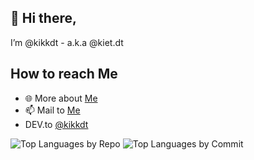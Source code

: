 ## 👋 Hi there,
I’m @kikkdt - a.k.a @kiet.dt

## How to reach Me 
- 🌐 More about [Me](https://kietdt.me/)
- 📫 Mail to [Me](mailto:me@kietdt.me)
- DEV.to [@kikkdt](https://dev.to/kikkdt)

<!---
kikkdt/kikkdt is a ✨ special ✨ repository because its `README.md` (this file) appears on your GitHub profile.
You can click the Preview link to take a look at your changes.
--->

![Top Languages by Repo](http://github-profile-summary-cards.vercel.app/api/cards/repos-per-language?username=kikkdt&theme=material_palenight)
![Top Languages by Commit](http://github-profile-summary-cards.vercel.app/api/cards/most-commit-language?username=kikkdt&theme=material_palenight)
